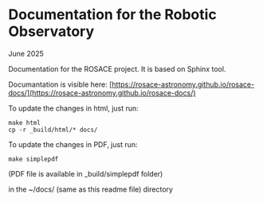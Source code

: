 # Documentation for the Robotic Observatory

June 2025

Documentation for the ROSACE project.
It is based on Sphinx tool.

Documantation is visible here: [https://rosace-astronomy.github.io/rosace-docs/](https://rosace-astronomy.github.io/rosace-docs/)

To update the changes in html, just run:
```
make html
cp -r _build/html/* docs/
```

To update the changes in PDF, just run:
```
make simplepdf
```

(PDF file is available in _build/simplepdf folder)


in the ~/docs/ (same as this readme file) directory
